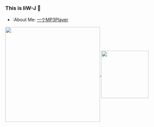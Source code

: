
### This is liW-J 👋

- :About Me: [一个MP3Player](https://blog.mp333player.com)

<a href="https://github.com/liW-J">
  <img height=300 align="center" src="https://github-readme-stats.vercel.app/api/top-langs?username=liW-J&layout=donut&langs_count=8&card_width=350" />
</a>

<a href="https://wakatime.com/@JeanneWillis">
  <img height=150 align="center" src="https://github-readme-stats.vercel.app/api/wakatime?username=JeanneWillis&layout=compact&langs_count=8&card_width=200" />
</a>




